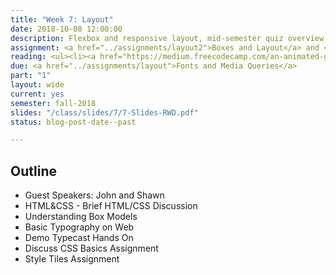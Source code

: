 ```yaml
---
title: "Week 7: Layout"
date: 2018-10-08 12:00:00
description: Flexbox and responsive layout, mid-semester quiz overview, work on Boxes and Layout assignment</a>
assignment: <a href="../assignments/layout2">Boxes and Layout</a> and <a href="../assignments/test">HTML/CSS Comprehension Mini Exam (Study Guide)</a>
reading: <ul><li><a href="https://medium.freecodecamp.com/an-animated-guide-to-flexbox-d280cf6afc35#.whn7b1cva">An Animated Guide to Flexbox</a></li><li><i>Responsive Web Design</i> - Ch. 5 Becoming Responsive</li><li><a href="https://css-tricks.com/snippets/css/a-guide-to-flexbox/">For Reference - A Complete Guide to Flexbox - CSS Tricks</a></li></ul>
due: <a href="../assignments/layout">Fonts and Media Queries</a>
part: "1"
layout: wide
current: yes
semester: fall-2018
slides: "/class/slides/7/7-Slides-RWD.pdf"
status: blog-post-date--past

---
```


## Outline

* Guest Speakers: John and Shawn
* HTML&CSS - Brief HTML/CSS Discussion
* Understanding Box Models
* Basic Typography on Web
* Demo Typecast Hands On
* Discuss CSS Basics Assignment
* Style Tiles Assignment

